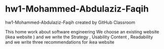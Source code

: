 # hw1-Mohammed-Abdulaziz-Faqih
hw1-Mohammed-Abdulaziz-Faqih created by GitHub Classroom


This home work about software engineering We choose an existing website (ikea website ) and we write the Strategy , Usability Content , Readability and we write three recommendations for ikea website
